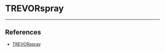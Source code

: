 # TREVORspray

---
## References

- [TREVORspray](https://github.com/blacklanternsecurity/TREVORspray)